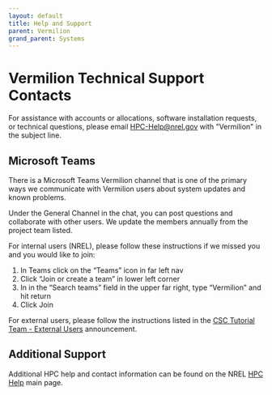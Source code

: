 ```yaml
---
layout: default
title: Help and Support
parent: Vermilion
grand_parent: Systems
---
```

# Vermilion Technical Support Contacts

For assistance with accounts or allocations, software installation requests, or technical questions, please email [HPC-Help@nrel.gov](mailto://hpc-help@nrel.gov) with "Vermilion" in the subject line.

## Microsoft Teams
There is a Microsoft Teams Vermilion channel that is one of the primary ways we communicate with Vermilion users about system updates and known problems.  

Under the General Channel in the chat, you can post questions and collaborate with other users. We update the members annually from the project team listed. 

For internal users (NREL), please follow these instructions if we missed you and you would like to join:
1. In Teams click on the “Teams” icon in far left nav
1. Click “Join or create a team” in lower left corner
1. In in the “Search teams” field in the upper far right, type “Vermilion” and hit return
1. Click Join 

For external users, please follow the instructions listed in the [CSC Tutorial Team - External Users](https://nrel.github.io/HPC/Announcements/2022-04-06-announcement/#csc-tutorials-team-external-users:~:text=CSC%20Tutorials%20Team%20%2D%20External%20Users) announcement. 

## Additional Support
Additional HPC help and contact information can be found on the NREL [HPC Help](https://www.nrel.gov/hpc/help.html) main page.
